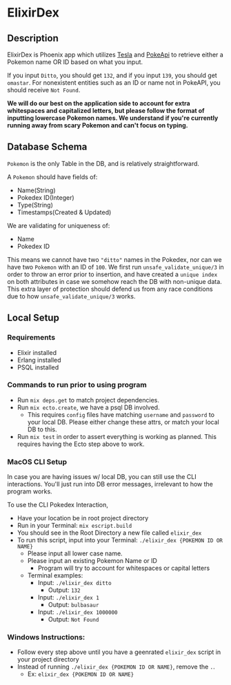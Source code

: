 # ElixirDex

## Description

ElixirDex is Phoenix app which utilizes [Tesla](https://github.com/teamon/tesla) and [PokeApi](https://pokeapi.co/) to retrieve either a Pokemon name OR ID based on what you input.

If you input `Ditto`, you should get `132`, and if you input `139`, you should get `omastar`. For nonexistent entities such as an ID or name not in PokeAPI, you should receive `Not Found`.

**We will do our best on the application side to account for extra whitespaces and capitalized letters, but please follow the format of inputting lowercase Pokemon names. We understand if you're currently running away from scary Pokemon and can't focus on typing.**

## Database Schema
`Pokemon` is the only Table in the DB, and is relatively straightforward.

A `Pokemon` should have fields of:
  - Name(String)
  - Pokedex ID(Integer)
  - Type(String)
  - Timestamps(Created & Updated)

We are validating for uniqueness of:
  - Name
  - Pokedex ID

This means we cannot have two `"ditto"` names in the Pokedex, nor can we have two `Pokemon` with an ID of `100`. We first run `unsafe_validate_unique/3` in order to throw an error prior to insertion, and have created a `unique index` on both attributes in case we somehow reach the DB with non-unique data. This extra layer of protection should defend us from any race conditions due to how `unsafe_validate_unique/3` works.

## Local Setup

### Requirements
- Elixir installed
- Erlang installed
- PSQL installed

### Commands to run prior to using program
- Run `mix deps.get` to match project dependencies.
- Run `mix ecto.create`, we have a psql DB involved.
  - This requires `config` files have matching `username` and `password` to your local DB. Please either change these attrs, or match your local DB to this.
- Run `mix test` in order to assert everything is working as planned. This requires having the Ecto step above to work.

### MacOS CLI Setup

In case you are having issues w/ local DB, you can still use the CLI interactions. You'll just run into DB error messages, irrelevant to how the program works.

To use the CLI Pokedex Interaction,
- Have your location be in root project directory
- Run in your Terminal: `mix escript.build`
- You should see in the Root Directory a new file called `elixir_dex`
- To run this script, input into your Terminal: `./elixir_dex {POKEMON ID OR NAME}`
  - Please input all lower case name.
  - Please input an existing Pokemon Name or ID
    - Program will try to account for whitespaces or capital letters
  - Terminal examples:
    - Input: `./elixir_dex ditto`
      - Output: `132`
    - Input: `./elixir_dex 1`
      - Output: `bulbasaur`
    - Input: `./elixir_dex 1000000`
      - Output: `Not Found`

### Windows Instructions:
- Follow every step above until you have a geenrated `elixir_dex` script in your project directory
- Instead of running `./elixir_dex {POKEMON ID OR NAME}`, remove the `.`.
  - Ex: `elixir_dex {POKEMON ID OR NAME}`